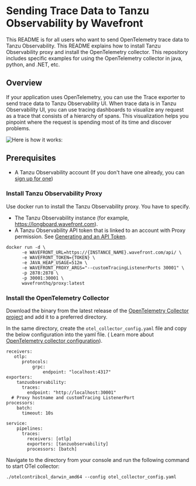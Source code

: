 # Sending Trace Data to Tanzu Observability by Wavefront

This README is for all users who want to send OpenTelemetry trace data to Tanzu Observability. This README explains how
to install Tanzu Observability proxy and install the OpenTelemetry collector. This repository includes specific examples for using
the OpenTelemetry collector in java, python, and .NET, etc.

## Overview

If your application uses OpenTelemetry, you can use the Trace exporter to send trace data to Tanzu Observability UI.
When trace data is in Tanzu Observability UI, you can use tracing dashboards to visualize any request as a trace that
consists of a hierarchy of spans. This visualization helps you pinpoint where the request is spending most of its time
and discover problems.

![Here is how it works:](https://github.com/wavefrontHQ/opentelemetry-examples/blob/master/resources/TraceFlow.png?raw=true)

## Prerequisites

* A Tanzu Observability account (If you don't have one already, you
  can [sign up for one](https://tanzu.vmware.com/observability))

### Install Tanzu Observability Proxy

Use docker run to install the Tanzu Observability proxy. You have to specify.

* The Tanzu Observability instance (for example, https://longboard.wavefront.com).
* A Tanzu Observability API token that is linked to an account with Proxy permission.
  See [Generating and an API Token](https://docs.wavefront.com/wavefront_api.html#generating-an-api-token).

```
docker run -d \
      -e WAVEFRONT_URL=https://{INSTANCE_NAME}.wavefront.com/api/ \
      -e WAVEFRONT_TOKEN={TOKEN} \
      -e JAVA_HEAP_USAGE=512m \
      -e WAVEFRONT_PROXY_ARGS="--customTracingListenerPorts 30001" \
      -p 2878:2878 \
      -p 30001:30001 \
      wavefronthq/proxy:latest
```

### Install the OpenTelemetry Collector

Download the binary from the latest release of
the [OpenTelemetry Collector project](https://github.com/open-telemetry/opentelemetry-collector-contrib/releases) and
add it to a preferred directory.

In the same directory, create the `otel_collector_config.yaml` file and copy the below configuration into the yaml
file. (
Learn more about [OpenTelemetry collector configuration](https://opentelemetry.io/docs/collector/configuration/)).

```
receivers:
   otlp:
      protocols:
          grpc:
              endpoint: "localhost:4317"
exporters:
    tanzuobservability:
      traces:
        endpoint: "http://localhost:30001" 
  # Proxy hostname and customTracing ListenerPort
processors:
    batch:
      timeout: 10s
      
service:
    pipelines:
      traces:
        receivers: [otlp]
        exporters: [tanzuobservability]
        processors: [batch]
```

Navigate to the directory from your console and run the following command to start OTel collector:

```
./otelcontribcol_darwin_amd64 --config otel_collector_config.yaml
```
